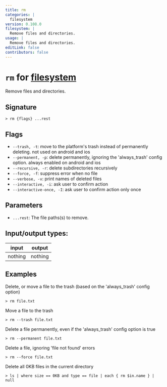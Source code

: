 ```yaml
---
title: rm
categories: |
  filesystem
version: 0.108.0
filesystem: |
  Remove files and directories.
usage: |
  Remove files and directories.
editLink: false
contributors: false
---
```

<!-- This file is automatically generated. Please edit the command in https://github.com/nushell/nushell instead. -->

# `rm` for [filesystem](/commands/categories/filesystem.md)

<div class='command-title'>Remove files and directories.</div>

## Signature

```> rm {flags} ...rest```

## Flags

 -  `--trash, -t`: move to the platform's trash instead of permanently deleting. not used on android and ios
 -  `--permanent, -p`: delete permanently, ignoring the 'always_trash' config option. always enabled on android and ios
 -  `--recursive, -r`: delete subdirectories recursively
 -  `--force, -f`: suppress error when no file
 -  `--verbose, -v`: print names of deleted files
 -  `--interactive, -i`: ask user to confirm action
 -  `--interactive-once, -I`: ask user to confirm action only once

## Parameters

 -  `...rest`: The file paths(s) to remove.


## Input/output types:

| input   | output  |
| ------- | ------- |
| nothing | nothing |
## Examples

Delete, or move a file to the trash (based on the 'always_trash' config option)
```nu
> rm file.txt

```

Move a file to the trash
```nu
> rm --trash file.txt

```

Delete a file permanently, even if the 'always_trash' config option is true
```nu
> rm --permanent file.txt

```

Delete a file, ignoring 'file not found' errors
```nu
> rm --force file.txt

```

Delete all 0KB files in the current directory
```nu
> ls | where size == 0KB and type == file | each { rm $in.name } | null

```
